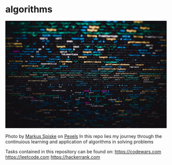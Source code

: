 # algorithms

![Cool algorithms image](https://github.com/ibkvictor/algorithms/blob/master/pexels-markus-spiske-1936299.jpg)

<span>Photo by <a href="https://www.pexels.com/@markusspiske?utm_source=pexels&amp;utm_medium=referral&amp;utm_content=creditCopyText">Markus Spiske</a> on <a href="https://pexels.com/s/photos/artificial-intelligence?utm_source=pexels&amp;utm_medium=referral&amp;utm_content=creditCopyText">Pexels</a></span>
In this repo lies my journey through the continuious learning and application of algorithms in solving problems

Tasks contained in this repository can be found on:
https://codewars.com
https://leetcode.com
https://hackerrank.com
